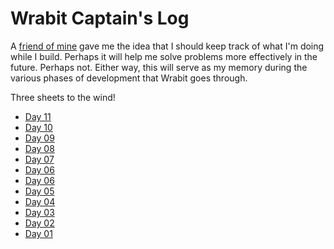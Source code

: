 # Wrabit Captain's Log

A [friend of mine](http://www.thefreshburst.com/) gave me the idea that I should keep track of what I'm doing while I build. Perhaps it will help me solve problems more effectively in the future. Perhaps not. Either way, this will serve as my memory during the various phases of development that Wrabit goes through.

Three sheets to the wind!

- [Day 11](11.md)
- [Day 10](10.md)
- [Day 09](09.md)
- [Day 08](08.md)
- [Day 07](07.md)
- [Day 06](06.md)
- [Day 06](06.md)
- [Day 05](05.md)
- [Day 04](04.md)
- [Day 03](03.md)
- [Day 02](02.md)
- [Day 01](01.md)
